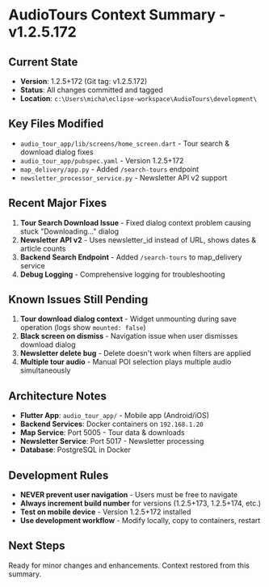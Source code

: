 # AudioTours Context Summary - v1.2.5.172

## **Current State**
- **Version**: 1.2.5+172 (Git tag: v1.2.5.172)
- **Status**: All changes committed and tagged
- **Location**: `c:\Users\micha\eclipse-workspace\AudioTours\development\`

## **Key Files Modified**
- `audio_tour_app/lib/screens/home_screen.dart` - Tour search & download dialog fixes
- `audio_tour_app/pubspec.yaml` - Version 1.2.5+172
- `map_delivery/app.py` - Added `/search-tours` endpoint
- `newsletter_processor_service.py` - Newsletter API v2 support

## **Recent Major Fixes**
1. **Tour Search Download Issue** - Fixed dialog context problem causing stuck "Downloading..." dialog
2. **Newsletter API v2** - Uses newsletter_id instead of URL, shows dates & article counts
3. **Backend Search Endpoint** - Added `/search-tours` to map_delivery service
4. **Debug Logging** - Comprehensive logging for troubleshooting

## **Known Issues Still Pending**
1. **Tour download dialog context** - Widget unmounting during save operation (logs show `mounted: false`)
2. **Black screen on dismiss** - Navigation issue when user dismisses download dialog
3. **Newsletter delete bug** - Delete doesn't work when filters are applied
4. **Multiple tour audio** - Manual POI selection plays multiple audio simultaneously

## **Architecture Notes**
- **Flutter App**: `audio_tour_app/` - Mobile app (Android/iOS)
- **Backend Services**: Docker containers on `192.168.1.20`
- **Map Service**: Port 5005 - Tour data & downloads
- **Newsletter Service**: Port 5017 - Newsletter processing
- **Database**: PostgreSQL in Docker

## **Development Rules**
- **NEVER prevent user navigation** - Users must be free to navigate
- **Always increment build number** for versions (1.2.5+173, 1.2.5+174, etc.)
- **Test on mobile device** - Version 1.2.5+172 installed
- **Use development workflow** - Modify locally, copy to containers, restart

## **Next Steps**
Ready for minor changes and enhancements. Context restored from this summary.